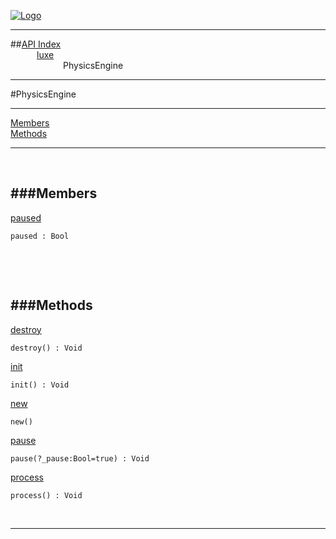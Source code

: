
[![Logo](../../images/logo.png)](../../index.html)

---


##[API Index](../../api/index.html#luxe)   
&emsp;&emsp;&emsp;[luxe](./)   
&emsp;&emsp;&emsp;&emsp;&emsp;&emsp;PhysicsEngine

---

#PhysicsEngine


---


[Members](#Members)   
[Methods](#Methods)   


---

&nbsp;   

<a class="lift" name="Members" ></a>
###Members   
---
<a class="lift" name="paused" href="#paused">paused</a>



`paused : Bool`

<span class="small_desc_flat">  </span>   

&nbsp;   

&nbsp;   

<a class="lift" name="Methods" ></a>
###Methods   
---
<a class="lift" name="destroy" href="#destroy">destroy</a>



`destroy() : Void`

<span class="small_desc_flat">  </span>   

<a class="lift" name="init" href="#init">init</a>



`init() : Void`

<span class="small_desc_flat">  </span>   

<a class="lift" name="new" href="#new">new</a>



`new() `

<span class="small_desc_flat">  </span>   

<a class="lift" name="pause" href="#pause">pause</a>



`pause(?_pause:Bool=true) : Void`

<span class="small_desc_flat">  </span>   

<a class="lift" name="process" href="#process">process</a>



`process() : Void`

<span class="small_desc_flat">  </span>   



&nbsp;
&nbsp;
&nbsp;

---  


&nbsp;   
&nbsp;   